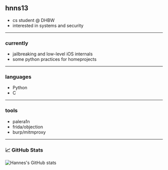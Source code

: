 ## hnns13

- cs student @ DHBW  
- interested in systems and security
---
### currently
- jailbreaking and low-level iOS internals  
- some python practices for homeprojects
---
### languages
- Python
- C 
---
### tools
- palera1n
- frida/objection
- burp/mitmproxy
---
### 📈 GitHub Stats
![Hannes's GitHub stats](https://github-readme-stats.vercel.app/api?username=hnns13&show_icons=true&theme=github_dark)

<!--
**hnns13/hnns13** is a ✨ _special_ ✨ repository because its `README.md` (this file) appears on your GitHub profile.

Here are some ideas to get you started:

- 🔭 I’m currently working on ...
- 🌱 I’m currently learning ...
- 👯 I’m looking to collaborate on ...
- 🤔 I’m looking for help with ...
- 💬 Ask me about ...
- 📫 How to reach me: ...
- 😄 Pronouns: ...
- ⚡ Fun fact: ...
-->

